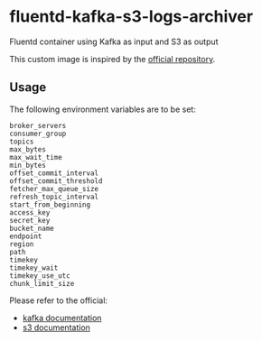 # fluentd-kafka-s3-logs-archiver

Fluentd container using Kafka as input and S3 as output

This custom image is inspired by the [official repository](https://github.com/fluent/fluentd-docker-image).

## Usage

The following environment variables are to be set:

```
broker_servers
consumer_group
topics
max_bytes
max_wait_time
min_bytes
offset_commit_interval
offset_commit_threshold
fetcher_max_queue_size
refresh_topic_interval
start_from_beginning
access_key
secret_key
bucket_name
endpoint
region
path
timekey
timekey_wait
timekey_use_utc
chunk_limit_size
```

Please refer to the official:

- [kafka documentation](https://github.com/fluent/fluent-plugin-kafka#input-plugin-type-kafka_group-supports-kafka-group)
- [s3 documentation](https://github.com/fluent/fluent-plugin-s3/blob/master/docs/input.md)
